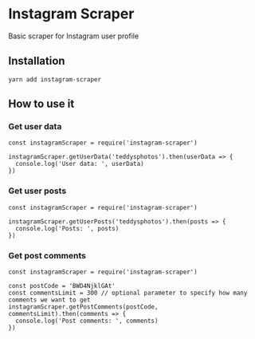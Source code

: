 # Instagram Scraper

Basic scraper for Instagram user profile

## Installation
```
yarn add instagram-scraper
```

## How to use it

### Get user data

```
const instagramScraper = require('instagram-scraper')

instagramScraper.getUserData('teddysphotos').then(userData => {
  console.log('User data: ', userData)
})

```

### Get user posts

```
const instagramScraper = require('instagram-scraper')

instagramScraper.getUserPosts('teddysphotos').then(posts => {
  console.log('Posts: ', posts)
})

```

### Get post comments

```
const instagramScraper = require('instagram-scraper')

const postCode = 'BWD4NjklGAt'
const commentsLimit = 300 // optional parameter to specify how many comments we want to get
instagramScraper.getPostComments(postCode, commentsLimit).then(comments => {
  console.log('Post comments: ', comments)
})

```
